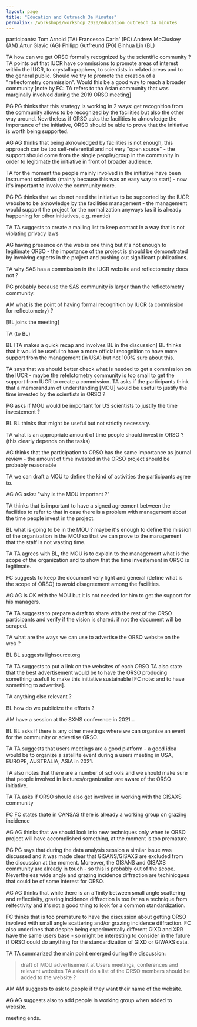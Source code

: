 ```yaml
---
layout: page
title: "Education and Outreach 3a Minutes"
permalink: /workshops/workshop_2020/education_outreach_3a_minutes
---
```


participants:
Tom Arnold (TA)
Francesco Carla' (FC)
Andrew McCluskey (AM)
Artur Glavic (AG)
Philipp Gutfreund (PG)
Binhua Lin (BL)



TA
how can we get ORSO formally recognized by the scientific community ?
TA points out that IUCR have commissions to promote areas of interest within the IUCR, to crystallographers, to scientists in related areas and to the general public. Should we try to promote the creation of a "reflectometry commission".
Would this be a good way to reach a broader community [note by FC: TA refers to tha Asian community that was marginally involved during the 2019 ORSO meeting]

PG
PG thinks that this strategy is working in 2 ways: get recognition from the community allows to be recognized by the facilities but also the other way around.
Nevrtheless if ORSO asks the facilities to aknowledge the importance of the initiative, ORSO should be able to prove that the initiative is worth being supported.

AG
AG thinks that being aknowledged by facilities is not enough, this approach can be too self-referential and not very "open source" - the support should come from the single people/group in the community in order to legitimate the initiative in front of broader audience.

TA
for the moment the people mainly involved in the initiative have been instrument scientists (mainly because this was an easy way to start) - now it's important to involve the community more.

PG
PG thinks that we do not need the initiative to be supported by the IUCR website to be aknowledge by the facilities management - the management would support the project for the normalization anyways (as it is already happening for other initiatives, e.g. mantid)

TA
TA suggests to create a mailing list to keep contact in a way that is not violating privacy laws

AG
having presence on the web is one thing but it's not enough to legitimate ORSO - the importance of the project is should be demonstrated by involving experts in the project and pushing out significant publications.

TA
why SAS has a commission in the IUCR website and reflectometry does not ?

PG
probably because the SAS community is larger than the reflectometry community.

AM
what is the point of having formal recognition by IUCR (a commission for reflectometry) ?

[BL joins the meeting]

TA
(to BL)

BL [TA makes a quick recap and involves BL in the discussion]
BL thinks that it would be useful to have a more official recognition to have more support from the management (in USA) but not 100% sure about this.


TA
says that we should better check what is needed to get a commission on the IUCR - maybe the refelctometry community is too small to get the support from IUCR to create a commission.
TA asks if the participants think that a memorandum of understanding [MOU] would be useful to justify the time invested by the scientists in ORSO ?


PG
asks if MOU would be important for US scientists to justify the time investement ?

BL
BL thinks that might be useful but not strictly necessary.

TA
what is an appropriate amount of time people should invest in ORSO ?
(this clearly depends on the tasks)

AG
thinks that the participation to ORSO has the same importance as journal review - the amount of time invested in the ORSO project should be probably reasonable

TA
we can draft a MOU to define the kind of activities the participants agree to.

AG
AG asks: "why is the MOU important ?"


TA
thinks that is important to have a signed agreement between the facilities to refer to that in case there is a problem with management about the time people invest in the project.

BL
what is going to be in the MOU ?
maybe it's enough to define the mission of the organization in the MOU so that we can prove to the management  that the staff is not wasting time.

TA
TA agrees with BL, the MOU is to explain to the management what is the scope of the organization and to show that the time investement in ORSO is legitimate.

FC
suggests to keep the document very light and general (define what is the scope of ORSO) to avoid disagreement among the facilities.

AG
AG is OK with the MOU but it is not needed for him to get the support for his managers.

TA
TA suggests to prepare a draft to share with the rest of the ORSO participants and verify if the vision is shared.
if not the document will be scraped.

TA
what are the ways we can use to advertise the ORSO website on the web ?

BL
BL suggests lighsource.org

TA
TA suggests to put a link on the websites of each ORSO
TA also state that the best advertisement would be to have the ORSO producing something usefull to make this initiative sustainable [FC note: and to have something to advertise].

TA
anything else relevant ?

BL
how do we publicize the efforts ?

AM
have a session at the SXNS conference in 2021...

BL
BL asks if there is any other meetings where we can organize an event for the community or advertise ORSO.

TA
TA suggests that users meetings are a good platform - a good idea would be to organize a satellite event during a users meeting in USA, EUROPE, AUSTRALIA, ASIA in 2021.

TA also notes that there are a number of schools and we should make sure that people involved in lectures/organization are aware of the ORSO initiative.

TA
TA asks if ORSO should also get involved in working with the GISAXS community

FC
FC states thate in CANSAS there is already a working group on grazing incidence

AG
AG thinks that we should look into new techniques only when te ORSO project will have accomplished something, at the moment is too premature.

PG
PG says that during the data analysis session a similar issue was discussed and it was made clear that GISANS/GISAXS are excluded from the discussion at the moment.
Moreover, the GISANS and GISAXS community are already in touch - so this is probably out of the scope.
Nevertheless wide angle and grazing incidence diffraction are techinicques that could be of some interest for ORSO.

AG
AG thinks that while there is an affinity between small angle scattering and reflectivity, grazing incidence diffraction is too far as a technique from relfectivity and it's not a good thing to look for a common standardization.

FC
thinks that is too premature to have the discussion about getting ORSO involved with small angle scattering and/or grazing incidence diffraction.
FC also underlines that despite being experimentally different GIXD and XRR have the same users base - so might be interesting to consider in the future if ORSO could do anything for the standardization of GIXD or GIWAXS data.

TA
TA summarized the main point emerged during the discussion:
> draft of MOU
> advertisement at Users meetings, conferences and relevant websites
TA asks if do a list of the ORSO members should be added to the website ?

AM
AM suggests to ask to people if they want their name of the website.

AG
AG suggests also to add people in working group when added to website.


meeting ends.
